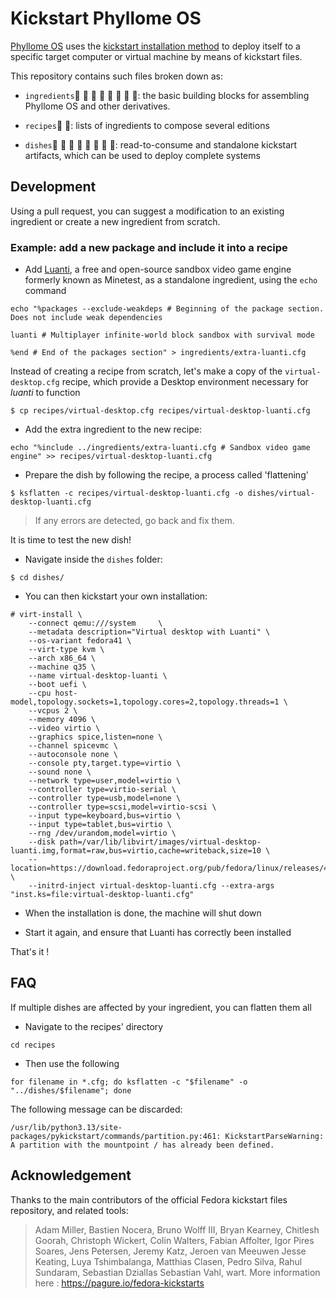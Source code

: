 # Kickstart Phyllome OS

[Phyllome OS](https://wiki.phyllo.me/phyllomeos/context) uses the [kickstart installation method](https://pykickstart.readthedocs.io/en/latest/kickstart-docs.html#chapter-1-introduction) to deploy itself to a specific target computer or virtual machine by means of kickstart files.

This repository contains such files broken down as:

* `ingredients`🥑 🥥 🥭 🥝 🥦 🥬 🥒 🧄: the basic building blocks for assembling Phyllome OS and other derivatives.

* `recipes`🧾 🧩: lists of ingredients to compose several editions

* `dishes`🥨 🥐 🥖 🥧 🥞 🥯 🧆 🧁: read-to-consume and standalone kickstart artifacts, which can be used to deploy complete systems

## Development

Using a pull request, you can suggest a modification to an existing ingredient or create a new ingredient from scratch.

### Example: add a new package and include it into a recipe

- Add [Luanti](https://www.luanti.org/), a free and open-source sandbox video game engine formerly known as Minetest, as a standalone ingredient, using the `echo` command

```
echo "%packages --exclude-weakdeps # Beginning of the package section. Does not include weak dependencies

luanti # Multiplayer infinite-world block sandbox with survival mode

%end # End of the packages section" > ingredients/extra-luanti.cfg
```

Instead of creating a recipe from scratch, let's make a copy of the `virtual-desktop.cfg` recipe, which provide a Desktop environment necessary for *luanti* to function

```
$ cp recipes/virtual-desktop.cfg recipes/virtual-desktop-luanti.cfg
```

- Add the extra ingredient to the new recipe:

``` 
echo "%include ../ingredients/extra-luanti.cfg # Sandbox video game engine" >> recipes/virtual-desktop-luanti.cfg
```

- Prepare the dish by following the recipe, a process called 'flattening'

```
$ ksflatten -c recipes/virtual-desktop-luanti.cfg -o dishes/virtual-desktop-luanti.cfg
```

> If any errors are detected, go back and fix them.

It is time to test the new dish!

- Navigate inside the `dishes` folder:

```
$ cd dishes/
```

* You can then kickstart your own installation:

```
# virt-install \
    --connect qemu:///system     \
    --metadata description="Virtual desktop with Luanti" \
    --os-variant fedora41 \
    --virt-type kvm \
    --arch x86_64 \
    --machine q35 \
    --name virtual-desktop-luanti \
    --boot uefi \
    --cpu host-model,topology.sockets=1,topology.cores=2,topology.threads=1 \
    --vcpus 2 \
    --memory 4096 \
    --video virtio \
    --graphics spice,listen=none \
    --channel spicevmc \
    --autoconsole none \
    --console pty,target.type=virtio \
    --sound none \
    --network type=user,model=virtio \
    --controller type=virtio-serial \
    --controller type=usb,model=none \
    --controller type=scsi,model=virtio-scsi \
    --input type=keyboard,bus=virtio \
    --input type=tablet,bus=virtio \
    --rng /dev/urandom,model=virtio \
    --disk path=/var/lib/libvirt/images/virtual-desktop-luanti.img,format=raw,bus=virtio,cache=writeback,size=10 \
    --location=https://download.fedoraproject.org/pub/fedora/linux/releases/42/Everything/x86_64/os/ \
    --initrd-inject virtual-desktop-luanti.cfg --extra-args "inst.ks=file:virtual-desktop-luanti.cfg"
```

- When the installation is done, the machine will shut down

- Start it again, and ensure that Luanti has correctly been installed

That's it !

## FAQ

If multiple dishes are affected by your ingredient, you can flatten them all

- Navigate to the recipes' directory

```
cd recipes
```

- Then use the following

```
for filename in *.cfg; do ksflatten -c "$filename" -o "../dishes/$filename"; done
```

The following message can be discarded:

```
/usr/lib/python3.13/site-packages/pykickstart/commands/partition.py:461: KickstartParseWarning: A partition with the mountpoint / has already been defined.
```

## Acknowledgement

Thanks to the main contributors of the official Fedora kickstart files repository, and related tools:

> Adam Miller, Bastien Nocera, Bruno Wolff III, Bryan Kearney, Chitlesh Goorah, Christoph Wickert, Colin Walters, Fabian Affolter, Igor Pires Soares, Jens Petersen, Jeremy Katz, Jeroen van Meeuwen Jesse Keating, Luya Tshimbalanga, Matthias Clasen, Pedro Silva, Rahul Sundaram, Sebastian Dziallas Sebastian Vahl, wart. More information here : https://pagure.io/fedora-kickstarts